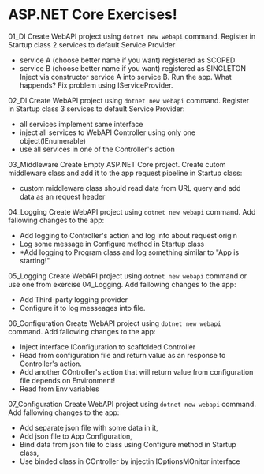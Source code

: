 # ASP.NET Core Exercises!

01_DI
Create WebAPI project using `dotnet new webapi` command. Register in Startup class 2 services to default Service Provider
- service A (choose better name if you want) registered as SCOPED
- service B (choose better name if you want) registered as SINGLETON
Inject via constructor service A into service B.
Run the app.
What happends?
Fix problem using IServiceProvider.

02_DI
Create WebAPI project using `dotnet new webapi` command. Register in Startup class 3 services to default Service Provider:
- all services implement same interface
- inject all services to WebAPI Controller using only one object(IEnumerable<T>)
- use all services in one of the Controller's action

03_Middleware
Create Empty ASP.NET Core project. Create cutom middleware class and add it to the app request pipeline in Startup class:
- custom middleware class should read data from URL query and add data as an request header

04_Logging
Create WebAPI project using `dotnet new webapi` command. Add fallowing changes to the app:
- Add logging to Controller's action and log info about request origin
- Log some message in Configure method in Startup class
- *Add logging to Program class and log something similar to "App is starting!"

05_Logging
Create WebAPI project using `dotnet new webapi` command or use one from exercise 04_Logging. Add fallowing changes to the app:
- Add Third-party logging provider
- Configure it to log messeages into file.

06_Configuration
Create WebAPI project using `dotnet new webapi` command. Add fallowing changes to the app:
- Inject interface IConfiguration to scaffolded Controller 
- Read from configuration file and return value as an response to Controller's action.
- Add another COntroller's action that will return value from configuration file depends on Environment!
- Read from Env variables

07_Configuration
Create WebAPI project using `dotnet new webapi` command. Add fallowing changes to the app:
- Add separate json file with some data in it,
- Add json file to App Configuration,
- Bind data from json file to class using Configure method in Startup class,
- Use binded class in COntroller by injectin IOptionsMOnitor<T> interface